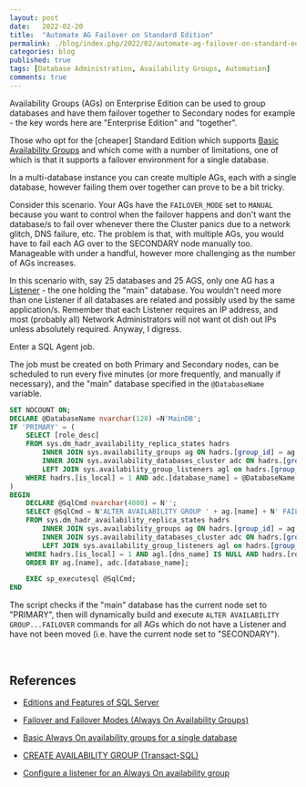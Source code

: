 ```yaml
---
layout: post
date:   2022-02-20
title:  "Automate AG Failover on Standard Edition"
permalink: ./blog/index.php/2022/02/automate-ag-failover-on-standard-edition/
categories: blog
published: true
tags: [Database Administration, Availability Groups, Automation]
comments: true
---
```

Availability Groups (AGs) on Enterprise Edition can be used to group databases and have them failover together to Secondary nodes for example - the key words here are "Enterprise Edition" and "together".

Those who opt for the [cheaper] Standard Edition which supports [Basic Availability Groups](https://docs.microsoft.com/en-us/sql/database-engine/availability-groups/windows/basic-availability-groups-always-on-availability-groups) and which come with a number of limitations, one of which is that it supports a failover environment for a single database.

In a multi-database instance you can create multiple AGs, each with a single database, however failing them over together can prove to be a bit tricky.

Consider this scenario. Your AGs have the `FAILOVER_MODE` set to `MANUAL` because you want to control when the failover happens and don't want the database/s to fail over whenever there the Cluster panics due to a network glitch, DNS failure, etc. The problem is that, with multiple AGs, you would have to fail each AG over to the SECONDARY node manually too. Manageable with under a handful, however more challenging as the number of AGs increases.

In this scenario with, say 25 databases and 25 AGS, only one AG has a [Listener](https://docs.microsoft.com/en-us/sql/database-engine/availability-groups/windows/create-or-configure-an-availability-group-listener-sql-server) - the one holding the "main" database. You wouldn't need more than one Listener if all databases are related and possibly used by the same application/s. Remember that each Listener requires an IP address, and most (probably all) Network Administrators will not want ot dish out IPs unless absolutely required. Anyway, I digress.

Enter a SQL Agent job.

The job must be created on both Primary and Secondary nodes, can be scheduled to run every five minutes (or more frequently, and manually if necessary), and the "main" database specified in the `@DatabaseName` variable.

``` sql
SET NOCOUNT ON;
DECLARE @DatabaseName nvarchar(128) =N'MainDB';
IF 'PRIMARY' = (
    SELECT [role_desc] 
    FROM sys.dm_hadr_availability_replica_states hadrs
        INNER JOIN sys.availability_groups ag ON hadrs.[group_id] = ag..[group_id]
        INNER JOIN sys.availability_databases_cluster adc ON hadrs.[group_id] = adc.[group_id]
        LEFT JOIN sys.availability_group_listeners agl on hadrs.[group_id] = agl.[group_id]
    WHERE hadrs.[is_local] = 1 AND adc.[database_name] = @DatabaseName
)
BEGIN
    DECLARE @SqlCmd nvarchar(4000) = N'';
    SELECT @SqlCmd = N'ALTER AVAILABILITY GROUP ' + ag.[name] + N' FAILOVER; ' + @SqlCmd
    FROM sys.dm_hadr_availability_replica_states hadrs
        INNER JOIN sys.availability_groups ag ON hadrs.[group_id] = ag..[group_id]
        INNER JOIN sys.availability_databases_cluster adc ON hadrs.[group_id] = adc.[group_id]
        LEFT JOIN sys.availability_group_listeners agl on hadrs.[group_id] = agl.[group_id]
    WHERE hadrs.[is_local] = 1 AND agl.[dns_name] IS NULL AND hadrs.[role_desc] = 'SECONDARY'
    ORDER BY ag.[name], adc.[database_name];

    EXEC sp_executesql @SqlCmd;
END
```

The script checks if the "main" database has the current node set to "PRIMARY", then will dynamically build and execute `ALTER AVAILABILITY GROUP...FAILOVER` commands for all AGs which do not have a Listener and have not been moved (i.e. have the current node set to "SECONDARY").

&nbsp;

## References

* [Editions and Features of SQL Server](https://docs.microsoft.com/en-us/sql/sql-server/editions-and-components-of-sql-server-version-15)

* [Failover and Failover Modes (Always On Availability Groups)](https://docs.microsoft.com/en-us/sql/database-engine/availability-groups/windows/failover-and-failover-modes-always-on-availability-groups)

* [Basic Always On availability groups for a single database](https://docs.microsoft.com/en-us/sql/database-engine/availability-groups/windows/basic-availability-groups-always-on-availability-groups)

* [CREATE AVAILABILITY GROUP (Transact-SQL)](https://docs.microsoft.com/en-us/sql/t-sql/statements/create-availability-group-transact-sql)

* [Configure a listener for an Always On availability group](https://docs.microsoft.com/en-us/sql/database-engine/availability-groups/windows/create-or-configure-an-availability-group-listener-sql-server)
